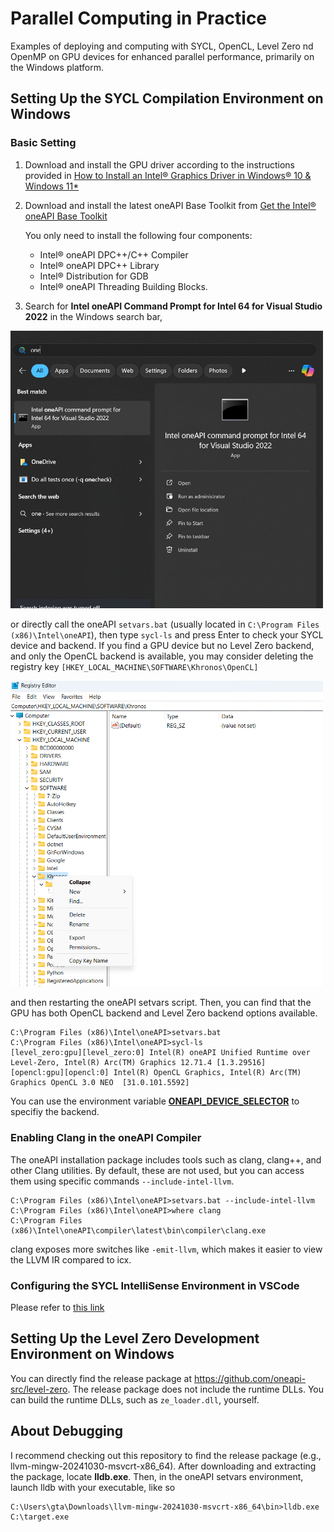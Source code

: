 # Parallel Computing in Practice
Examples of deploying and computing with SYCL, OpenCL, Level Zero nd OpenMP on GPU devices for enhanced parallel performance, primarily on the Windows platform.


## Setting Up the SYCL Compilation Environment on Windows
### Basic Setting
1. Download and install the GPU driver according to the instructions provided in [How to Install an Intel® Graphics Driver in Windows® 10 & Windows 11*](https://www.intel.com/content/www/us/en/support/articles/000005629/graphics/processor-graphics.html)

2. Download and install the latest oneAPI Base Toolkit from [Get the Intel® oneAPI Base Toolkit](https://www.intel.com/content/www/us/en/developer/tools/oneapi/base-toolkit-download.html)


    You only need to install the following four components:
    - Intel® oneAPI DPC++/C++ Compiler
    - Intel® oneAPI DPC++ Library
    - Intel® Distribution for GDB
    - Intel® oneAPI Threading Building Blocks.

3. Search for **Intel oneAPI Command Prompt for Intel 64 for Visual Studio 2022** in the Windows search bar,  

<img src="figs/oneapi_cmd.png" alt="oneAPI command propmpt" width="500">

or directly call the oneAPI `setvars.bat` (usually located in `C:\Program Files (x86)\Intel\oneAPI`), then type `sycl-ls` and press Enter to check your SYCL device and backend.
If you find a GPU device but no Level Zero backend, and only the OpenCL backend is available, you may consider deleting the registry key `[HKEY_LOCAL_MACHINE\SOFTWARE\Khronos\OpenCL]` 

<img src="figs/ocl_registry.png" alt="export and remove ocl registry" title="This is an example" width="500">



and then restarting the oneAPI setvars script. Then, you can find that the GPU has both OpenCL backend and Level Zero backend options available.
```
C:\Program Files (x86)\Intel\oneAPI>setvars.bat
C:\Program Files (x86)\Intel\oneAPI>sycl-ls
[level_zero:gpu][level_zero:0] Intel(R) oneAPI Unified Runtime over Level-Zero, Intel(R) Arc(TM) Graphics 12.71.4 [1.3.29516]
[opencl:gpu][opencl:0] Intel(R) OpenCL Graphics, Intel(R) Arc(TM) Graphics OpenCL 3.0 NEO  [31.0.101.5592]
```

You can use the environment variable [**ONEAPI_DEVICE_SELECTOR**](https://github.com/intel/llvm/blob/sycl/sycl/doc/EnvironmentVariables.md#oneapi_device_selector) to specifiy the backend.

### Enabling Clang in the oneAPI Compiler

The oneAPI installation package includes tools such as clang, clang++, and other Clang utilities. By default, these are not used, but you can access them using specific commands `--include-intel-llvm`.
```
C:\Program Files (x86)\Intel\oneAPI>setvars.bat --include-intel-llvm
C:\Program Files (x86)\Intel\oneAPI>where clang
C:\Program Files (x86)\Intel\oneAPI\compiler\latest\bin\compiler\clang.exe
```
clang exposes more switches like `-emit-llvm`, which makes it easier to view the LLVM IR compared to icx.


### Configuring the SYCL IntelliSense Environment in VSCode

Please refer to [this link](https://github.com/apinge/parallel_computing_in_practice/tree/main/sycl_examples#configuring-the-intellisense-environment-in-vscode)

## Setting Up the Level Zero Development Environment on Windows
You can directly find the release package at https://github.com/oneapi-src/level-zero. The release package does not include the runtime DLLs. You can build the runtime DLLs, such as `ze_loader.dll`, yourself.


## About Debugging
I recommend checking out this repository to find the release package (e.g., llvm-mingw-20241030-msvcrt-x86_64). After downloading and extracting the package, locate **lldb.exe**. Then, in the oneAPI setvars environment, launch lldb with your executable, like so
```
C:\Users\gta\Downloads\llvm-mingw-20241030-msvcrt-x86_64\bin>lldb.exe C:\target.exe
```
